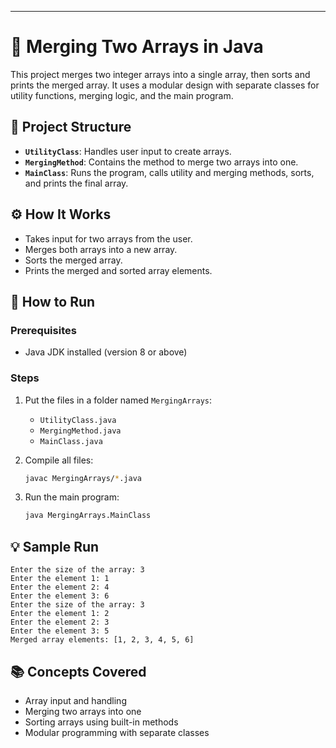 
---

# 🔀 Merging Two Arrays in Java

This project merges two integer arrays into a single array, then sorts and prints the merged array. It uses a modular design with separate classes for utility functions, merging logic, and the main program.

## 📁 Project Structure

* **`UtilityClass`**: Handles user input to create arrays.
* **`MergingMethod`**: Contains the method to merge two arrays into one.
* **`MainClass`**: Runs the program, calls utility and merging methods, sorts, and prints the final array.

## ⚙️ How It Works

* Takes input for two arrays from the user.
* Merges both arrays into a new array.
* Sorts the merged array.
* Prints the merged and sorted array elements.

## 🚀 How to Run

### Prerequisites

* Java JDK installed (version 8 or above)

### Steps

1. Put the files in a folder named `MergingArrays`:

   * `UtilityClass.java`
   * `MergingMethod.java`
   * `MainClass.java`
2. Compile all files:

   ```bash
   javac MergingArrays/*.java
   ```
3. Run the main program:

   ```bash
   java MergingArrays.MainClass
   ```

## 💡 Sample Run

```
Enter the size of the array: 3
Enter the element 1: 1
Enter the element 2: 4
Enter the element 3: 6
Enter the size of the array: 3
Enter the element 1: 2
Enter the element 2: 3
Enter the element 3: 5
Merged array elements: [1, 2, 3, 4, 5, 6]
```

## 📚 Concepts Covered

* Array input and handling
* Merging two arrays into one
* Sorting arrays using built-in methods
* Modular programming with separate classes
